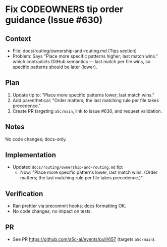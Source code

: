 # Fix CODEOWNERS tip order guidance (Issue #630)

## Context

- File: docs/routing/ownership-and-routing.md (Tips section)
- Problem: Says "Place more specific patterns higher; last match wins." which contradicts GitHub semantics — last match per file wins, so specific patterns should be later (lower).

## Plan

1. Update tip to: "Place more specific patterns lower; last match wins."
2. Add parenthetical: "Order matters; the last matching rule per file takes precedence."
3. Create PR targeting `a5c/main`, link to issue #630, and request validation.

## Notes

No code changes; docs-only.

## Implementation

- Updated `docs/routing/ownership-and-routing.md` tip:
  - Now: "Place more specific patterns lower; last match wins. (Order matters; the last matching rule per file takes precedence.)"

## Verification

- Ran prettier via precommit hooks; docs formatting OK.
- No code changes; no impact on tests.

## PR

- See PR https://github.com/a5c-ai/events/pull/657 (targets `a5c/main`).
